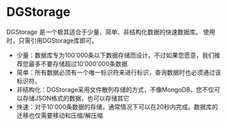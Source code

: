 # DGStorage
DGStorage 是一个极其适合于少量、简单、非结构化数据的快速数据库。
使用时，只需引用DGStorage库即可。
+ 少量：数据库专为100'000条以下数据存储而设计。不过如果您愿意，我们推荐您最多不要存储超过10'000'000条数据
+ 简单：所有数据必须有一个唯一标识符来进行标识，查询数据时也必须通过该标识符。
+ 非结构化：DGStorage采用文件散列存储的方式，不像MongoDB，您不仅可以存储JSON格式的数据，也可以存储其它
+ 快速：对于10'000条数据的存储，通常情况下可以在20秒内完成。数据库的迁移也仅需要移动和压缩/解压缩

